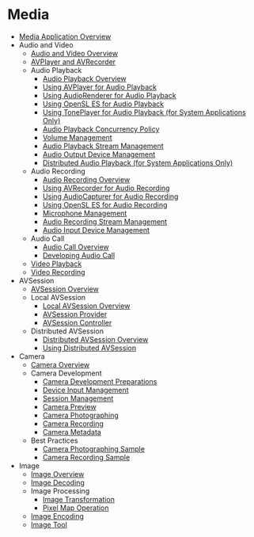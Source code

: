 # Media

- [Media Application Overview](media-application-overview.md)
- Audio and Video
  - [Audio and Video Overview](av-overview.md)
  - [AVPlayer and AVRecorder](avplayer-avrecorder-overview.md)
  - Audio Playback
    - [Audio Playback Overview](audio-playback-overview.md)
    - [Using AVPlayer for Audio Playback](using-avplayer-for-playback.md)
    - [Using AudioRenderer for Audio Playback](using-audiorenderer-for-playback.md)
    - [Using OpenSL ES for Audio Playback](using-opensl-es-for-playback.md)
    - [Using TonePlayer for Audio Playback (for System Applications Only)](using-toneplayer-for-playback.md)
    - [Audio Playback Concurrency Policy](audio-playback-concurrency.md)
    - [Volume Management](volume-management.md)
    - [Audio Playback Stream Management](audio-playback-stream-management.md)
    - [Audio Output Device Management](audio-output-device-management.md)
    - [Distributed Audio Playback (for System Applications Only)](distributed-audio-playback.md)
  - Audio Recording
    - [Audio Recording Overview](audio-recording-overview.md)
    - [Using AVRecorder for Audio Recording](using-avrecorder-for-recording.md)
    - [Using AudioCapturer for Audio Recording](using-audiocapturer-for-recording.md)
    - [Using OpenSL ES for Audio Recording](using-opensl-es-for-recording.md)
    - [Microphone Management](mic-management.md)
    - [Audio Recording Stream Management](audio-recording-stream-management.md)
    - [Audio Input Device Management](audio-input-device-management.md)
  - Audio Call
    - [Audio Call Overview](audio-call-overview.md)
    - [Developing Audio Call](audio-call-development.md)
  - [Video Playback](video-playback.md)
  - [Video Recording](video-recording.md)
- AVSession
  - [AVSession Overview](avsession-overview.md)
  - Local AVSession
    - [Local AVSession Overview](local-avsession-overview.md)
    - [AVSession Provider](using-avsession-developer.md)
    - [AVSession Controller](using-avsession-controller.md)
  - Distributed AVSession
    - [Distributed AVSession Overview](distributed-avsession-overview.md)
    - [Using Distributed AVSession](using-distributed-avsession.md)
- Camera
  - [Camera Overview](camera-overview.md)
  - Camera Development
    - [Camera Development Preparations](camera-preparation.md)
    - [Device Input Management](camera-device-input.md)
    - [Session Management](camera-session-management.md)
    - [Camera Preview](camera-preview.md)
    - [Camera Photographing](camera-shooting.md)
    - [Camera Recording](camera-recording.md)
    - [Camera Metadata](camera-metadata.md)
  - Best Practices
    - [Camera Photographing Sample](camera-shooting-case.md)
    - [Camera Recording Sample](camera-recording-case.md)
- Image
  - [Image Overview](image-overview.md)
  - [Image Decoding](image-decoding.md)
  - Image Processing
    - [Image Transformation](image-transformation.md)
    - [Pixel Map Operation](image-pixelmap-operation.md)
  - [Image Encoding](image-encoding.md)
  - [Image Tool](image-tool.md)
